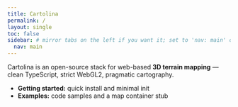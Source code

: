 ```yaml
---
title: Cartolina
permalink: /
layout: single
toc: false
sidebar: # mirror tabs on the left if you want it; set to 'nav: main' or remove entirely
  nav: main
---
```


Cartolina is an open-source stack for web-based **3D terrain mapping** — clean TypeScript, strict WebGL2, pragmatic cartography.

- **Getting started:** quick install and minimal init
- **Examples:** code samples and a map container stub
